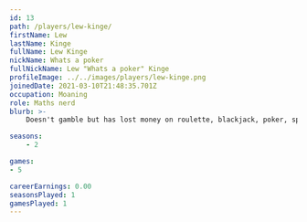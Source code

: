 ```yaml
---
id: 13
path: /players/lew-kinge/
firstName: Lew
lastName: Kinge
fullName: Lew Kinge
nickName: Whats a poker
fullNickName: Lew "Whats a poker" Kinge
profileImage: ../../images/players/lew-kinge.png
joinedDate: 2021-03-10T21:48:35.701Z
occupation: Moaning
role: Maths nerd
blurb: >-
    Doesn't gamble but has lost money on roulette, blackjack, poker, sports bets all out of FOMO. <br /> His biggest tournament win to date is circa $1. <br /> Doesn't know how to play poker

seasons:
    - 2

games:
- 5

careerEarnings: 0.00
seasonsPlayed: 1
gamesPlayed: 1
---
```

